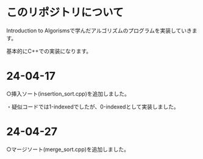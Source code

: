# このリポジトリについて
Introduction to Algorismsで学んだアルゴリズムのプログラムを実装していきます。

基本的にC++での実装になります。
# 24-04-17
○挿入ソート(insertion_sort.cpp)を追加しました。

・疑似コードでは1-indexedでしたが、0-indexedとして実装しました。
# 24-04-27
○マージソート(merge_sort.cpp)を追加しました。
